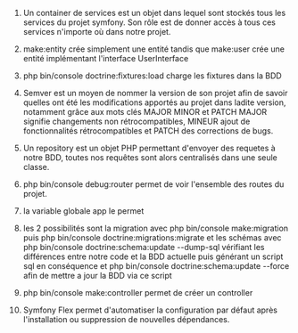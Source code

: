 1. Un container de services est un objet dans lequel sont stockés tous les services du projet symfony. Son rôle est de donner accès à tous ces services n'importe où dans notre projet.

2. make:entity crée simplement une entité tandis que make:user crée une entité implémentant l'interface UserInterface

3. php bin/console doctrine:fixtures:load charge les fixtures dans la BDD

4. Semver est un moyen de nommer la version de son projet afin de savoir quelles ont été les modifications apportés au projet dans ladite version, notamment grâce aux mots clés MAJOR MINOR et PATCH
MAJOR signifie changements non rétrocompatibles, MINEUR ajout de fonctionnalités rétrocompatibles et PATCH des corrections de bugs.

5. Un repository est un objet PHP permettant d'envoyer des requetes à notre BDD, toutes nos requêtes sont alors centralisés dans une seule classe.

6. php bin/console debug:router permet de voir l'ensemble des routes du projet.

7. la variable globale app le permet

8. les 2 possibilités sont la migration avec php bin/console make:migration puis php bin/console doctrine:migrations:migrate et les schémas avec php bin/console doctrine:schema:update --dump-sql vérifiant les différences entre notre code et la BDD actuelle puis générant un script sql en conséquence et php bin/console doctrine:schema:update --force afin de mettre a jour la BDD via ce script 

9. php bin/console make:controller permet de créer un controller

10. Symfony Flex permet d'automatiser la configuration par défaut après l'installation ou suppression de nouvelles dépendances.
